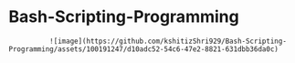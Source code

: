# Bash-Scripting-Programming  


              ![image](https://github.com/kshitizShri929/Bash-Scripting-Programming/assets/100191247/d10adc52-54c6-47e2-8821-631dbb36da0c)
